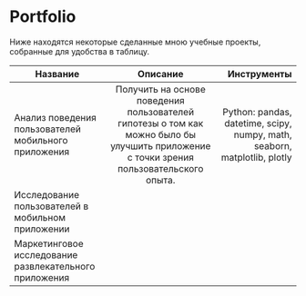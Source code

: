 # Portfolio

Ниже находятся некоторые сделанные мною учебные проекты, собранные для удобства в таблицу.

| Название                            | Описание           | Инструменты |
| ----------------------------------- |:------------------:| ---------------------:|
| Анализ поведения пользователей мобильного приложения | Получить на основе поведения пользователей гипотезы о том как можно было бы улучшить приложение с точки зрения пользовательского опыта. | Python: pandas, datetime, scipy, numpy, math, seaborn, matplotlib, plotly |
| Исследование пользователей в мобильном приложении |  |  |       
| Маркетинговое исследование развлекательного приложения |  |  |       
